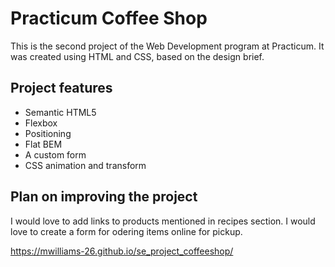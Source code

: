 # Practicum Coffee Shop

This is the second project of the Web Development program at Practicum. It was created using HTML and CSS, based on the design brief.

## Project features

- Semantic HTML5
- Flexbox
- Positioning
- Flat BEM
- A custom form
- CSS animation and transform

## Plan on improving the project

I would love to add links to products mentioned in recipes section. I would love to create a form for odering items online for pickup.

https://mwilliams-26.github.io/se_project_coffeeshop/

